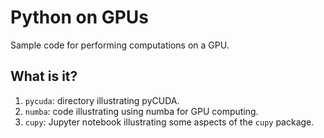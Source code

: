 # Python on GPUs

Sample code for performing computations on a GPU.


## What is it?

1. `pycuda`: directory illustrating pyCUDA.
1. `numba`: code illustrating using numba for GPU computing.
1. `cupy`: Jupyter notebook illustrating some aspects of the `cupy` package.
